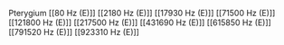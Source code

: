 Pterygium
[[80 Hz (E)]]
[[2180 Hz (E)]]
[[17930 Hz (E)]]
[[71500 Hz (E)]]
[[121800 Hz (E)]]
[[217500 Hz (E)]]
[[431690 Hz (E)]]
[[615850 Hz (E)]]
[[791520 Hz (E)]]
[[923310 Hz (E)]]